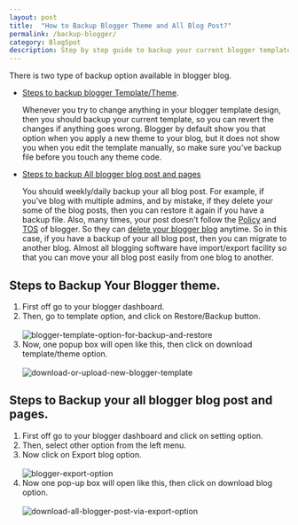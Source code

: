 ```yaml
---
layout: post
title:  "How to Backup Blogger Theme and All Blog Post?"
permalink: /backup-blogger/
category: BlogSpot
description: Step by step guide to backup your current blogger template and all blogger blog post and pages easily.
---
```

There is two type of backup option available in blogger blog.

- [Steps to backup blogger Template/Theme](#steps-to-backup-your-blogger-theme).<br/>

  Whenever you try to change anything in your blogger template design, then you should backup your current template, so you can revert the changes if anything goes wrong. Blogger by default show you that option when you apply a new theme to your blog, but it does not show you when you edit the template manually, so make sure you’ve backup file before you touch any theme code.

- [Steps to backup All blogger blog post and pages](#steps-to-backup-your-all-blogger-blog-post-and-pages)<br/>

  You should weekly/daily backup your all blog post. For example, if you’ve blog with multiple admins, and by mistake, if they delete your some of the blog posts, then you can restore it again if you have a backup file. Also, many times, your post doesn’t follow the <a href="http://www.blogger.com/content.g?hl=en" rel="nofollow" target="_blank">Policy</a> and <a href="https://support.google.com/blogger/answer/41935?hl=en" rel="nofollow" target="_blank">TOS</a> of blogger. So they can [delete your blogger blog](/blogger-delete-reason/) anytime. So in this case, if you have a backup of your all blog post, then you can migrate to another blog. Almost all blogging software have import/export facility so that you can move your all blog post easily from one blog to another.


## Steps to Backup Your Blogger theme. ##

1.  First off go to your blogger dashboard.
2.  Then, go to template option, and click on Restore/Backup button.<br/><br/><img class="img-responsive" alt="blogger-template-option-for-backup-and-restore" src="https://cdn.goyllo.com/blogspot/backup-restore-blogger-template.png" title="blogger-template-option-for-backup-and-restore" />
3.  Now, one popup box will open like this, then click on download template/theme option.
  <br/><br/><img class="img-responsive" alt="download-or-upload-new-blogger-template" src="https://cdn.goyllo.com/blogspot/download-upload-blogger-template.png" title="download-or-upload-new-blogger-template" />

## Steps to Backup your all blogger blog post and pages. ##

1.  First off go to your blogger dashboard and click on setting option.
2.  Then, select other option from the left menu.
3.  Now click on Export blog option.
  <br/><br/><img class="img-responsive" alt="blogger-export-option" src="https://cdn.goyllo.com/blogspot/blogger-export-settings.png" title="blogger-export-option"/><br />
4.  Now one pop-up box will open like this, then click on download blog option.
  <br/><br/><img class="img-responsive" alt="download-all-blogger-post-via-export-option" src="https://cdn.goyllo.com/blogspot/download-all-blogger-blog-posts.png" title="download-all-blogger-post-via-export-option" /><br />
